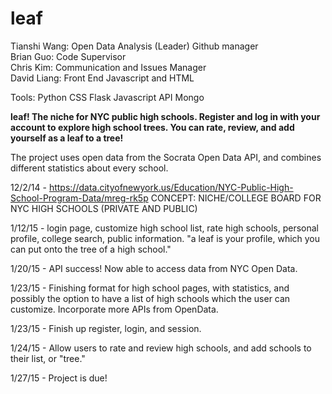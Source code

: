 # leaf

Tianshi Wang: Open Data Analysis (Leader) Github manager<br>
Brian Guo: Code Supervisor<br>
Chris Kim: Communication and Issues Manager<br>
David Liang: Front End Javascript and HTML<br>

Tools:
Python CSS Flask Javascript API Mongo

<b>leaf! The niche for NYC public high schools. Register and log in with your account to explore high school trees. You can rate, review, and add yourself as a leaf to a tree! </b>

The project uses open data from the Socrata Open Data API, and combines different statistics about every school.

12/2/14 - https://data.cityofnewyork.us/Education/NYC-Public-High-School-Program-Data/mreg-rk5p
CONCEPT: NICHE/COLLEGE BOARD FOR NYC HIGH SCHOOLS (PRIVATE AND PUBLIC)

1/12/15 - login page, customize high school list, rate high schools, personal profile, college search, public information.
"a leaf is your profile, which you can put onto the tree of a high school."

1/20/15 - API success! Now able to access data from NYC Open Data.

1/23/15 - Finishing format for high school pages, with statistics, and possibly the option to have a list of high schools which the user can customize. Incorporate more APIs from OpenData.

1/23/15 - Finish up register, login, and session.

1/24/15 - Allow users to rate and review high schools, and add schools to their list, or "tree."

1/27/15 - Project is due!
